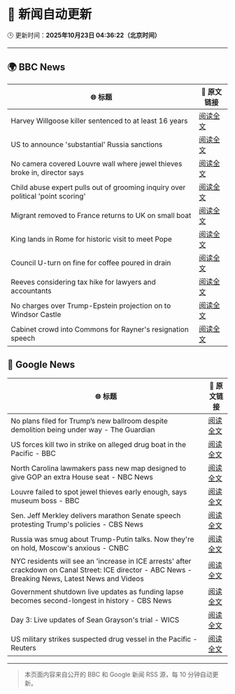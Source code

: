 # 🧠 新闻自动更新

🕒 更新时间：**2025年10月23日 04:36:22（北京时间）**

---

## 🌍 BBC News

| 🌐 标题 | 🔗 原文链接 |
|--------|-------------|
| Harvey Willgoose killer sentenced to at least 16 years | [阅读全文](https://www.bbc.com/news/articles/cvg7ezmly8lo?at_medium=RSS&at_campaign=rss) |
| US to announce 'substantial' Russia sanctions | [阅读全文](https://www.bbc.com/news/articles/cd6758pn6ylo?at_medium=RSS&at_campaign=rss) |
| No camera covered Louvre wall where jewel thieves broke in, director says | [阅读全文](https://www.bbc.com/news/articles/c9d6e2wv884o?at_medium=RSS&at_campaign=rss) |
| Child abuse expert pulls out of grooming inquiry over political 'point scoring' | [阅读全文](https://www.bbc.com/news/articles/c629zvnd5lno?at_medium=RSS&at_campaign=rss) |
| Migrant removed to France returns to UK on small boat | [阅读全文](https://www.bbc.com/news/articles/clykzx43v0po?at_medium=RSS&at_campaign=rss) |
| King lands in Rome for historic visit to meet Pope | [阅读全文](https://www.bbc.com/news/articles/c07mzye39djo?at_medium=RSS&at_campaign=rss) |
| Council U-turn on fine for coffee poured in drain | [阅读全文](https://www.bbc.com/news/articles/cg435gg66gpo?at_medium=RSS&at_campaign=rss) |
| Reeves considering tax hike for lawyers and accountants | [阅读全文](https://www.bbc.com/news/articles/c0mxwg70gkeo?at_medium=RSS&at_campaign=rss) |
| No charges over Trump-Epstein projection on to Windsor Castle | [阅读全文](https://www.bbc.com/news/articles/cgmx1kpgr2do?at_medium=RSS&at_campaign=rss) |
| Cabinet crowd into Commons for Rayner's resignation speech | [阅读全文](https://www.bbc.com/news/articles/cr5e2p81d81o?at_medium=RSS&at_campaign=rss) |

## 📰 Google News

| 🌐 标题 | 🔗 原文链接 |
|--------|-------------|
| No plans filed for Trump’s new ballroom despite demolition being under way - The Guardian | [阅读全文](https://news.google.com/rss/articles/CBMikwFBVV95cUxNYlA1T2ZpeVBwNzhCeVQyU1RGMFp3ZVFZQVgteXhPc3dhVUdXNnpERDJydGJ4RXo3bzRBREx4YldMTDh1WldKVnItSDZMQkhZd1g5eTVveUZaQnVZUUYtWkZLY2NfSlV6b1VkMDZzaXdJRkphNUNxMEF4Ujd2bGwyVDEtOFZzYXRrTTVsOVhodzN2VkE?oc=5) |
| US forces kill two in strike on alleged drug boat in the Pacific - BBC | [阅读全文](https://news.google.com/rss/articles/CBMiWkFVX3lxTE0tcEE2c1lnTXBuZm93cEZmLW50OEt6ODZ3SlZoNC1rd2pucDVNU041TWV0WkNIQm85U211aW1yLXhUZnJXNzRfeFdYd2hLRlh1ODlhd3k0blF5UdIBX0FVX3lxTE9FVlRxbm5ZTXdUSUJTQTJOSEZDZW9wMlVGMVlDUnJTU0FMaElnRm9fR2V2RFdJNXlLVXB5RHFOQWJaUUJTcHB2djk2cWQxbXlVV3ZjNU5OajVfcVpGMFlz?oc=5) |
| North Carolina lawmakers pass new map designed to give GOP an extra House seat - NBC News | [阅读全文](https://news.google.com/rss/articles/CBMiwgFBVV95cUxOQVNycG01YktlMzZETy1RTUJKMVZ3M2ozckRfeG1YTmtJLVNIOHl0REdzcXZ4QjIzNExVZ3loMUZKZWhtbW41Q1dPNXRUMEd0dzlFUUZDcldqR3BIUVdfeEgxdUZQdVB4aVBkU2lDOURIdmZqZ0plRDI2S1FlNGtyanI4V2xmNDNwcVVzaFRsdVNTNzVGZzNIQ0xoMkNaV1V6Z0E5alBPR0Y1VkNZVndNSlB5ckpNMlhFVHFHMFk5Y05WZ9IBVkFVX3lxTFAxTzUwNFRZUjV3VW1lblVRMzV6ZVoxaGdacFRPTklnNjI1WlVwWWlmd3RPeTJuYWVSUkVwOEJmbTBzRC1FWHVjWmlocVhZeTNZNVVTUWln?oc=5) |
| Louvre failed to spot jewel thieves early enough, says museum boss - BBC | [阅读全文](https://news.google.com/rss/articles/CBMiWkFVX3lxTE9WNGVudHdHS21yVGJvWVRnMlZRb00wMkc3NVc2N1hjSjBoejh0V3hYRmw1bHN3bXFFNGhHSXdjbjFneHBBUTBhVng4bjR3dWxsdVg1NDhBMklFdw?oc=5) |
| Sen. Jeff Merkley delivers marathon Senate speech protesting Trump's policies - CBS News | [阅读全文](https://news.google.com/rss/articles/CBMib0FVX3lxTE11LW04ZGhLMmQyZEJ3UzVMaGlPZ0FsMEdqNkhpbklYNmNla2VfZkVtc0RFelZzRTRaZ0tRamR3ejRZazZsU19rZDJEZm9IUW03eWRUX3JQOFkwNHZJMTlyeVJPSDNlZDV2MzN0TkFhY9IBdEFVX3lxTE9adlVaVEhka3ZVTE03ZG03VV9ZUkxkQ2J4N0IzWmF3VV9ULTNVUEtSb0FkUFptOHk5aFQ5cjM4dEtOazJSSnBqU2dKaFFJZ0dIaHBmSnZSV09OU3R6REh4Q2VXX0prbmV0YnpHRmU4TmdEZXFm?oc=5) |
| Russia was smug about Trump-Putin talks. Now they're on hold, Moscow's anxious - CNBC | [阅读全文](https://news.google.com/rss/articles/CBMinAFBVV95cUxPYzh5eFpmc3I5dVNoYjZZYUlMaTBidEhYeTlLeTNlU0p2ZWF6ZWU0UlhkMXhDZ2oyNTY0NTBZLXlxV3RpalYxaGhoNTJLTzJqM01BaXFRNmdzenJsQ3d6c2tvNXcwRnpjNHlFbFc1Um40OUt0VE9RSUVsUV85WVFUdV9rT2tuVkdiMXhVc245UE10ZGduX3dkdEVOOWLSAaIBQVVfeXFMUHl4RDM4dW04ZzkxUG9SRnlZbG9pSjYxUTNhUVJwNW1xbG92RmJVd1ZHY2hiQ0RjU2JvbEQyV1k3MkhYVmZaUzRMSGQzMlV1SmY2U1hLZHA2d2ZIVi10SkxVNV9xUTA0U0xEandwMEY2VllFSHJFZXlaTWlsaTczOTJ6T3NaX0hWd2xXYzJIc3pPa1g3dW5veUVFRm5zd29BOVJ3?oc=5) |
| NYC residents will see an 'increase in ICE arrests' after crackdown on Canal Street: ICE director - ABC News - Breaking News, Latest News and Videos | [阅读全文](https://news.google.com/rss/articles/CBMiowFBVV95cUxPc282LThiaktwdHp4cGh5Q3ZsaHplQWI2MHgwZ2VSOWJFV2NTMmcyb2lZTkpYRk9EMmN2NFoxR2NsLXg3QmFodjVJMGwtcmplUndWbTk4eGgyVWJxaS1HaWdNV2k4eUZVdWdaMzZOOUQtcm9Hb3FBT09ab29GcWFqc1E1Mnhxdm5Ec3lXMUZTc0FnazBuRjl3YUlMb3cxWFd6NlY40gGoAUFVX3lxTE1oTzBVVFVQRVRhelhua0FFT1J0dlRuZVlxc1RrbHMwTWl5SXlvZUl0ZlMxMHgzMUx3TUFDZE1SRGlMQ2pjY0dYZDE5dUxfNUtCOGQ5Um9Zc1lhQTJSR01FT0NnRzJ5TDhDeFZoNkcyNUw3VW1BX1lCelhLSDFDZFY1WWJjMmRSUWFLQmZuY0x1b2x5SnNaVXM4amlIOHc0OHlvVlNzazhVQQ?oc=5) |
| Government shutdown live updates as funding lapse becomes second-longest in history - CBS News | [阅读全文](https://news.google.com/rss/articles/CBMiqgFBVV95cUxQVnZqTHA3RWVvT3MycGV4cFp4ckJtbUh3S3lsYVp1SjFMOHNwZ1dObFdadkhhc1V6N0xoWHB2VG5PTEJ0SDZublBVLXNjZ1BVdmsxS1ZpMEVpdXRWLTR3aWs0NW1FVXpLSGNINXhXRnZ3MVBoeXRnU3ZEZE9QbWZDb3RsY2g5dkN3SkR6cGtqcXpQcnZTRUFpVlRyLXR0WUZWWElaLUE5YlJjUdIBrwFBVV95cUxNUTBFRkptZlV3dE5tNGZ1T0YwT0VCcDU5OWVPZXJxQ2lIMXJ2b1ZUSU9BZzdsck5oUXBaNWdBM0hRSVJTQWlEU3c5TDZvWjRtN2ktRU5PcGVXMWdESV9NSERseUpfTWotYlRHRTAxaUZHUGxvekRTTVEtV2lpQ00xSGNQZ0liNXVONjJQLUZiSHV4RVk2NVRJUXZWcTZ3NFRIbFJHVG11X0hRYzVhU25r?oc=5) |
| Day 3: Live updates of Sean Grayson's trial - WICS | [阅读全文](https://news.google.com/rss/articles/CBMihAFBVV95cUxOOUVlb1QxcjE1bW04RVI3LXp6UGZQNWRMcmxjM2oxaFVhb3hQRFBPOVdrMEE3VmxRZzdLenVGZGhyR2F5UTlOTkJBb0ttd1VPNDVIQXgwNFB2bmdKU3N1b0hSbFQ5ZEJGdjlUdlNWRktleUVubUZvZ3dncFVfUVl2STNkTGs?oc=5) |
| US military strikes suspected drug vessel in the Pacific - Reuters | [阅读全文](https://news.google.com/rss/articles/CBMiogFBVV95cUxQcG1BeDdFQktNYmIycGVZcnZybk9QQ3RuOEhRajNCckRtSDNUdnZLTkhJTXZxTzJBMl9OTEpCWmVOZF9JTDJpUkJfRnA5Z0FVbXVyeDRXZ0VyUERlLVBzbDhzRW9lZ2R0ZW9RWTdSWm90R2lSNGNWYTdiYW9JNjk5VHZoSEctNThDSEszM0Jsb3RvakhzamJ3ZGZhZ2dUa3B1d1E?oc=5) |

---
> 本页面内容来自公开的 BBC 和 Google 新闻 RSS 源，每 10 分钟自动更新。